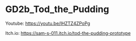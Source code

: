 # GD2b_Tod_the_Pudding
 
Youtube: https://youtu.be/lHZTZ4ZPoPg

Itch.io: https://sam-s-011.itch.io/tod-the-pudding-prototype